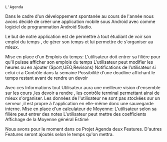                                                                               L'Agenda


Dans le cadre d'un développement spontanée au cours de l'année nous avons décidé de créer une application mobile sous Android avec comme logiciel de programmation Android Studio.

Le but de notre application est de permettre à tout étudiant de voir son emploi du temps , de gérer son temps et lui permettre de s'organiser au mieux.

Mise en place d'un Emplois du temps:
L'utilisateur doit entrer sa filière pour qu'il puisse afficher son emplois du temps
L'utilisateur peut modifier les heures ou en ajouter (Sport,UEO,Revisons)
Notifications de l'utilisateur si celui ci a Contrôle dans la semaine
Possibilité d'une deadline affichant le temps restant avant de rendre un devoir

Avec ces Informations tout Utilisateur aura une meilleure vision d'ensemble sur les cours ,les devoir a rendre , les contrôle terminal permettant ainsi de mieux s'organiser.
Les données de l'utilisateur ne sont pas stockées sur un serveur ,il est propre à l'application en elle-même donc une sauvegarde interne.
Mise en place d'un calculateur de Moyenne:
L'utilisateur selon sa filière peut entrer des notes
L'utilisateur peut mettre des coefficients
Affichage de la Moyenne général Estimé

Nous avons pour le moment dans ce Projet Agenda deux Features.
D'autres Features seront ajoutés selon le temps qu'on mettra.



